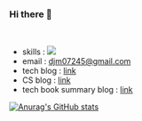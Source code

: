 ### Hi there 👋

<br>


- skills : <img src="https://img.shields.io/badge/Swift-FA7343?style=flat-square&logo=Swift&logoColor=white"/></a>
- email : djm07245@gmail.com
- tech blog : [link](https://seoyoung612.tistory.com)
- CS blog : [link](https://www.notion.so/caedc8d709c5484ca9ad1c38aea10a8c)
- tech book summary blog : [link](https://seoyoung000612.notion.site/e6ee80b3da0f4339b51d44e0ad9f9ead)


[![Anurag's GitHub stats](https://github-readme-stats.vercel.app/api?username=SongSeoYoung)](https://github.com/anuraghazra/github-readme-stats)

